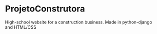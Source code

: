 # ProjetoConstrutora
High-school website for a construction business. Made in python-django and HTML/CSS
